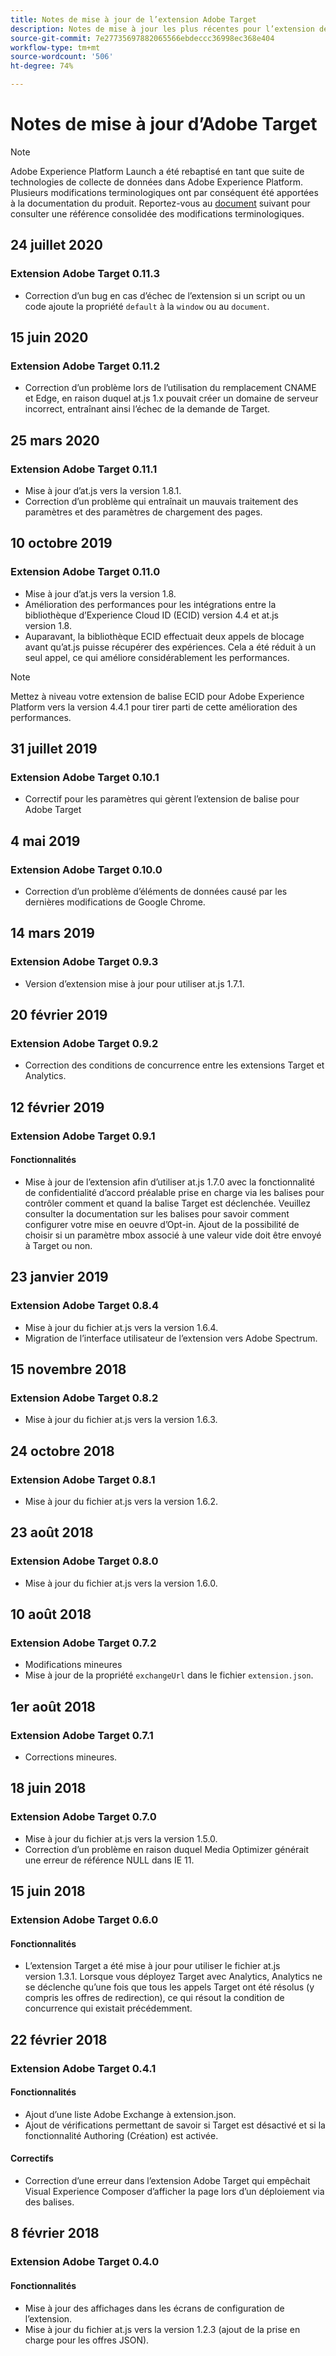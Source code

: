 ```yaml
---
title: Notes de mise à jour de l’extension Adobe Target
description: Notes de mise à jour les plus récentes pour l’extension de balise Adobe Target dans Adobe Experience Platform.
source-git-commit: 7e27735697882065566ebdeccc36998ec368e404
workflow-type: tm+mt
source-wordcount: '506'
ht-degree: 74%

---
```


# Notes de mise à jour d’Adobe Target

>[!NOTE]
>
>Adobe Experience Platform Launch a été rebaptisé en tant que suite de technologies de collecte de données dans Adobe Experience Platform. Plusieurs modifications terminologiques ont par conséquent été apportées à la documentation du produit. Reportez-vous au [document](../../../term-updates.md) suivant pour consulter une référence consolidée des modifications terminologiques.

## 24 juillet 2020

### Extension Adobe Target 0.11.3

* Correction d’un bug en cas d’échec de l’extension si un script ou un code ajoute la propriété `default` à la `window` ou au `document`.

## 15 juin 2020

### Extension Adobe Target 0.11.2

* Correction d’un problème lors de l’utilisation du remplacement CNAME et Edge, en raison duquel at.js 1.x pouvait créer un domaine de serveur incorrect, entraînant ainsi l’échec de la demande de Target.

## 25 mars 2020

### Extension Adobe Target 0.11.1

* Mise à jour d’at.js vers la version 1.8.1.
* Correction d’un problème qui entraînait un mauvais traitement des paramètres et des paramètres de chargement des pages.

## 10 octobre 2019

### Extension Adobe Target 0.11.0

* Mise à jour d’at.js vers la version 1.8.
* Amélioration des performances pour les intégrations entre la bibliothèque d’Experience Cloud ID (ECID) version 4.4 et at.js version 1.8.
* Auparavant, la bibliothèque ECID effectuait deux appels de blocage avant qu’at.js puisse récupérer des expériences. Cela a été réduit à un seul appel, ce qui améliore considérablement les performances.

>[!NOTE]
>Mettez à niveau votre extension de balise ECID pour Adobe Experience Platform vers la version 4.4.1 pour tirer parti de cette amélioration des performances.

## 31 juillet 2019

### Extension Adobe Target 0.10.1

* Correctif pour les paramètres qui gèrent l’extension de balise pour Adobe Target

## 4 mai 2019

### Extension Adobe Target 0.10.0

* Correction d’un problème d’éléments de données causé par les dernières modifications de Google Chrome.

## 14 mars 2019

### Extension Adobe Target 0.9.3

* Version d’extension mise à jour pour utiliser at.js 1.7.1.

## 20 février 2019

### Extension Adobe Target 0.9.2

* Correction des conditions de concurrence entre les extensions Target et Analytics.

## 12 février 2019

### Extension Adobe Target 0.9.1

#### **Fonctionnalités**

* Mise à jour de l’extension afin d’utiliser at.js 1.7.0 avec la fonctionnalité de confidentialité d’accord préalable prise en charge via les balises pour contrôler comment et quand la balise Target est déclenchée. Veuillez consulter la documentation sur les balises pour savoir comment configurer votre mise en oeuvre d’Opt-in. Ajout de la possibilité de choisir si un paramètre mbox associé à une valeur vide doit être envoyé à Target ou non.

## 23 janvier 2019

### Extension Adobe Target 0.8.4

* Mise à jour du fichier at.js vers la version 1.6.4.
* Migration de l’interface utilisateur de l’extension vers Adobe Spectrum.

## 15 novembre 2018

### Extension Adobe Target 0.8.2

* Mise à jour du fichier at.js vers la version 1.6.3.

## 24 octobre 2018

### Extension Adobe Target 0.8.1

* Mise à jour du fichier at.js vers la version 1.6.2.

## 23 août 2018

### Extension Adobe Target 0.8.0

* Mise à jour du fichier at.js vers la version 1.6.0.

## 10 août 2018

### Extension Adobe Target 0.7.2

* Modifications mineures
* Mise à jour de la propriété `exchangeUrl` dans le fichier `extension.json`.

## 1er août 2018

### Extension Adobe Target 0.7.1

* Corrections mineures.

## 18 juin 2018

### Extension Adobe Target 0.7.0

* Mise à jour du fichier at.js vers la version 1.5.0.
* Correction d’un problème en raison duquel Media Optimizer générait une erreur de référence NULL dans IE 11.

## 15 juin 2018

### Extension Adobe Target 0.6.0

#### **Fonctionnalités**

* L’extension Target a été mise à jour pour utiliser le fichier at.js version 1.3.1. Lorsque vous déployez Target avec Analytics, Analytics ne se déclenche qu’une fois que tous les appels Target ont été résolus (y compris les offres de redirection), ce qui résout la condition de concurrence qui existait précédemment.

## 22 février 2018

### Extension Adobe Target 0.4.1

#### **Fonctionnalités**

* Ajout d’une liste Adobe Exchange à extension.json.
* Ajout de vérifications permettant de savoir si Target est désactivé et si la fonctionnalité Authoring (Création) est activée.

#### **Correctifs**

* Correction d’une erreur dans l’extension Adobe Target qui empêchait Visual Experience Composer d’afficher la page lors d’un déploiement via des balises.

## 8 février 2018

### Extension Adobe Target 0.4.0

#### **Fonctionnalités**

* Mise à jour des affichages dans les écrans de configuration de l’extension.
* Mise à jour du fichier at.js vers la version 1.2.3 (ajout de la prise en charge pour les offres JSON).
